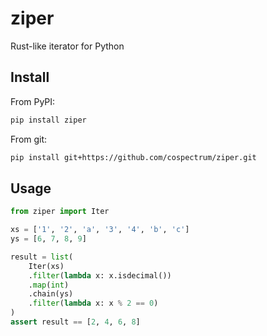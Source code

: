 # ziper

Rust-like iterator for Python


## Install

From PyPI:
```sh
pip install ziper
```

From git:
```sh
pip install git+https://github.com/cospectrum/ziper.git
```

## Usage

```py
from ziper import Iter

xs = ['1', '2', 'a', '3', '4', 'b', 'c']
ys = [6, 7, 8, 9]

result = list(
    Iter(xs)
    .filter(lambda x: x.isdecimal())
    .map(int)
    .chain(ys)
    .filter(lambda x: x % 2 == 0)
)
assert result == [2, 4, 6, 8]
```
